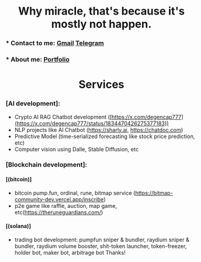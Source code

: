 <h1 align="center" font-weight="bold">
Why miracle, that's because it's mostly not happen.<br/>

</h1>

### * Contact to me: [Gmail](mailto:jay@chiral.ai) [Telegram](https://t.me/degencap777)
### * About me: [Portfolio](https://westchain.org)

<h1 align="center" font-weight="bold">
Services<br/>

</h1>

### [AI development]: 
   * Crypto AI RAG Chatbot development ([https://x.com/degencap777](https://x.com/degencap777/status/1834470426275377183))
   * NLP projects like AI Chatbot (https://sharly.ai, https://chatdoc.com)
   * Predictive Model (time-serialized forecasting like stock price prediction, etc)
   * Computer vision using Dalle, Stable Diffusion, etc

### [Blockchain development]:
  #### [(bitcoin)]
   * bitcoin pump.fun, ordinal, rune, bitmap service (https://bitmap-community-dev.vercel.app/inscribe)
   * p2e game like raffle, auction, map game, etc(https://theruneguardians.com/)
  #### [(solana)]
   * trading bot development: pumpfun sniper & bundler, raydium sniper & bundler, raydium volume booster, shit-token launcher, token-freezer, holder bot, maker bot, arbitrage bot
Thanks!
